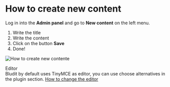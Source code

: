 # How to create new content
<!-- position: 2 -->

Log in into the **Admin panel** and go to **New content** on the left menu.

1. Write the title
2. Write the content
3. Click on the button **Save**
4. Done!

![How to create new contente](https://df6m0u2ovo2fu.cloudfront.net/images/documentation-english/how-to-create-new-content.png)

<div class="note">
<div class="title">Editor</div>
Bludit by default uses TinyMCE as editor, you can use choose alternatives in the plugin section. <a href="https://docs.bludit.com/en/content/how-to-change-the-editor">How to change the editor</a>
</div>
